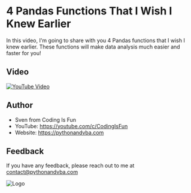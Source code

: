 
# 4 Pandas Functions That I Wish I Knew Earlier

In this video, I'm going to share with you 4 Pandas functions that I wish I knew earlier. These functions will make data analysis much easier and faster for you!


## Video

[![YouTube Video](https://img.youtube.com/vi/TYTPThKKHOQ/0.jpg)](https://youtu.be/TYTPThKKHOQ)


## Author

- Sven from Coding Is Fun
- YouTube: https://youtube.com/c/CodingIsFun
- Website: https://pythonandvba.com



## Feedback

If you have any feedback, please reach out to me at contact@pythonandvba.com


![Logo](https://www.pythonandvba.com/banner-img)

